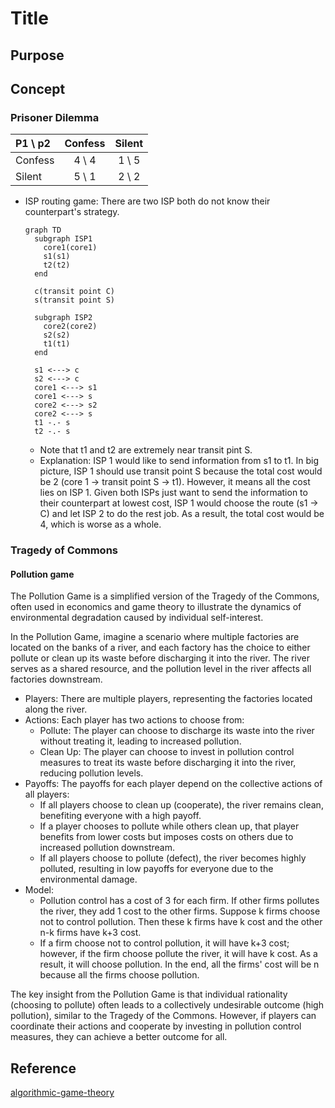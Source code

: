 # Title

## Purpose

## Concept

### Prisoner Dilemma

| P1 \ p2 | Confess | Silent |
| :---  | :----: | :---: |
| Confess | 4 \ 4 | 1 \ 5 |
| Silent | 5 \ 1 | 2 \ 2 |

* ISP routing game: There are two ISP both do not know their counterpart's strategy. 
  ```mermaid
  graph TD
    subgraph ISP1
      core1(core1)
      s1(s1)
      t2(t2)
    end

    c(transit point C)
    s(transit point S)

    subgraph ISP2
      core2(core2)
      s2(s2)
      t1(t1)
    end
    
    s1 <---> c
    s2 <---> c
    core1 <---> s1
    core1 <---> s
    core2 <---> s2
    core2 <---> s
    t1 -.- s
    t2 -.- s
  ```
  * Note that t1 and t2 are extremely near transit pint S.
  * Explanation: ISP 1 would like to send information from s1 to t1. In big picture, ISP 1 should use transit point S because the total cost would be 2 (core 1 -> transit point S -> t1). However, it means all the cost lies on ISP 1. Given both ISPs just want to send the information to their counterpart at lowest cost, ISP 1 would choose the route (s1 -> C) and let ISP 2 to do the rest job. As a result, the total cost would be 4, which is worse as a whole.

### Tragedy of Commons

#### Pollution game

The Pollution Game is a simplified version of the Tragedy of the Commons, often used in economics and game theory to illustrate the dynamics of environmental degradation caused by individual self-interest.

In the Pollution Game, imagine a scenario where multiple factories are located on the banks of a river, and each factory has the choice to either pollute or clean up its waste before discharging it into the river. The river serves as a shared resource, and the pollution level in the river affects all factories downstream.

* Players: There are multiple players, representing the factories located along the river.
* Actions: Each player has two actions to choose from:
  * Pollute: The player can choose to discharge its waste into the river without treating it, leading to increased pollution.
  * Clean Up: The player can choose to invest in pollution control measures to treat its waste before discharging it into the river, reducing pollution levels.
* Payoffs: The payoffs for each player depend on the collective actions of all players:
  * If all players choose to clean up (cooperate), the river remains clean, benefiting everyone with a high payoff.
  * If a player chooses to pollute while others clean up, that player benefits from lower costs but imposes costs on others due to increased pollution downstream.
  * If all players choose to pollute (defect), the river becomes highly polluted, resulting in low payoffs for everyone due to the environmental damage.
* Model:
  * Pollution control has a cost of 3 for each firm. If other firms pollutes the river, they add 1 cost to the other firms. Suppose k firms choose not to control pollution. Then these k firms have k cost and the other n-k firms have k+3 cost.
  * If a firm choose not to control pollution, it will have k+3 cost; however, if the firm choose pollute the river, it will have k cost. As a result, it will choose pollution. In the end, all the firms' cost will be n because all the firms choose pollution.

The key insight from the Pollution Game is that individual rationality (choosing to pollute) often leads to a collectively undesirable outcome (high pollution), similar to the Tragedy of the Commons. However, if players can coordinate their actions and cooperate by investing in pollution control measures, they can achieve a better outcome for all.

## Reference

[algorithmic-game-theory](https://www.cs.cmu.edu/~sandholm/cs15-892F13/algorithmic-game-theory.pdf)
